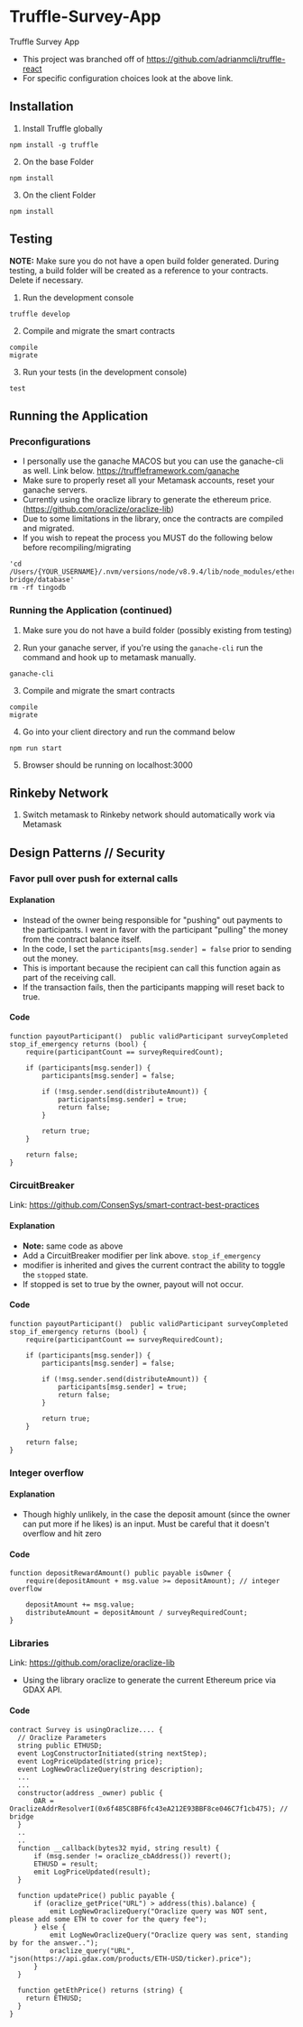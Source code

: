 # Truffle-Survey-App

Truffle Survey App

- This project was branched off of https://github.com/adrianmcli/truffle-react
- For specific configuration choices look at the above link.

## Installation
1. Install Truffle globally

```
npm install -g truffle
```

2. On the base Folder
```
npm install
```

3. On the client Folder
```
npm install
```

## Testing
**NOTE:** Make sure you do not have a open build folder generated.  During testing, a build folder will be created as a reference to your contracts.  Delete if necessary.
1. Run the development console
```
truffle develop
```

2. Compile and migrate the smart contracts
```
compile
migrate
```

3. Run your tests (in the development console)
```
test
```

## Running the Application

### Preconfigurations
- I personally use the ganache MACOS but you can use the ganache-cli as well.  Link below.
https://truffleframework.com/ganache
- Make sure to properly reset all your Metamask accounts, reset your ganache servers.
- Currently using the oraclize library to generate the ethereum price. (https://github.com/oraclize/oraclize-lib)
- Due to some limitations in the library, once the contracts are compiled and migrated.
- If you wish to repeat the process you MUST do the following below before recompiling/migrating

```
'cd /Users/{YOUR_USERNAME}/.nvm/versions/node/v8.9.4/lib/node_modules/ethereum-bridge/database'
rm -rf tingodb
```

### Running the Application (continued)

1. Make sure you do not have a build folder (possibly existing from testing)

2. Run your ganache server, if you're using the `ganache-cli` run the command and hook up to metamask manually.
```
ganache-cli
```

3. Compile and migrate the smart contracts
```
compile
migrate
```

4. Go into your client directory and run the command below
```
npm run start
```

5. Browser should be running on localhost:3000

## Rinkeby Network
1. Switch metamask to Rinkeby network should automatically work via Metamask

## Design Patterns // Security

### Favor pull over push for external calls
#### Explanation
- Instead of the owner being responsible for "pushing" out payments to the participants.  I went in favor with the participant "pulling" the money from the contract balance itself.
- In the code, I set the `participants[msg.sender] = false` prior to sending out the money.
- This is important because the recipient can call this function again as part of the receiving call.
- If the transaction fails, then the participants mapping will reset back to true.

#### Code
```
function payoutParticipant()  public validParticipant surveyCompleted stop_if_emergency returns (bool) {
    require(participantCount == surveyRequiredCount);

    if (participants[msg.sender]) {
        participants[msg.sender] = false;

        if (!msg.sender.send(distributeAmount)) {
            participants[msg.sender] = true;
            return false;
        }

        return true;
    }

    return false;
}
```

### CircuitBreaker
Link: https://github.com/ConsenSys/smart-contract-best-practices

#### Explanation
- **Note:** same code as above
- Add a CircuitBreaker modifier per link above.  `stop_if_emergency`
- modifier is inherited and gives the current contract the ability to toggle the `stopped` state.
- If stopped is set to true by the owner, payout will not occur.

#### Code
```
function payoutParticipant()  public validParticipant surveyCompleted stop_if_emergency returns (bool) {
    require(participantCount == surveyRequiredCount);

    if (participants[msg.sender]) {
        participants[msg.sender] = false;

        if (!msg.sender.send(distributeAmount)) {
            participants[msg.sender] = true;
            return false;
        }

        return true;
    }

    return false;
}
```
### Integer overflow
#### Explanation
- Though highly unlikely, in the case the deposit amount (since the owner can put more if he likes) is an input.  Must be careful that it doesn't overflow and hit zero

#### Code
```
function depositRewardAmount() public payable isOwner {
    require(depositAmount + msg.value >= depositAmount); // integer overflow

    depositAmount += msg.value;
    distributeAmount = depositAmount / surveyRequiredCount;
}
```

### Libraries
Link: https://github.com/oraclize/oraclize-lib

- Using the library oraclize to generate the current Ethereum price via GDAX API.

#### Code

```
contract Survey is usingOraclize.... {
  // Oraclize Parameters
  string public ETHUSD;
  event LogConstructorInitiated(string nextStep);
  event LogPriceUpdated(string price);
  event LogNewOraclizeQuery(string description);
  ...
  ...
  constructor(address _owner) public {
      OAR = OraclizeAddrResolverI(0x6f485C8BF6fc43eA212E93BBF8ce046C7f1cb475); // bridge
  }
  ..
  ..
  function __callback(bytes32 myid, string result) {
      if (msg.sender != oraclize_cbAddress()) revert();
      ETHUSD = result;
      emit LogPriceUpdated(result);
  }

  function updatePrice() public payable {
      if (oraclize_getPrice("URL") > address(this).balance) {
          emit LogNewOraclizeQuery("Oraclize query was NOT sent, please add some ETH to cover for the query fee");
      } else {
          emit LogNewOraclizeQuery("Oraclize query was sent, standing by for the answer..");
          oraclize_query("URL", "json(https://api.gdax.com/products/ETH-USD/ticker).price");
      }
  }

  function getEthPrice() returns (string) {
    return ETHUSD;
  }
}
```
